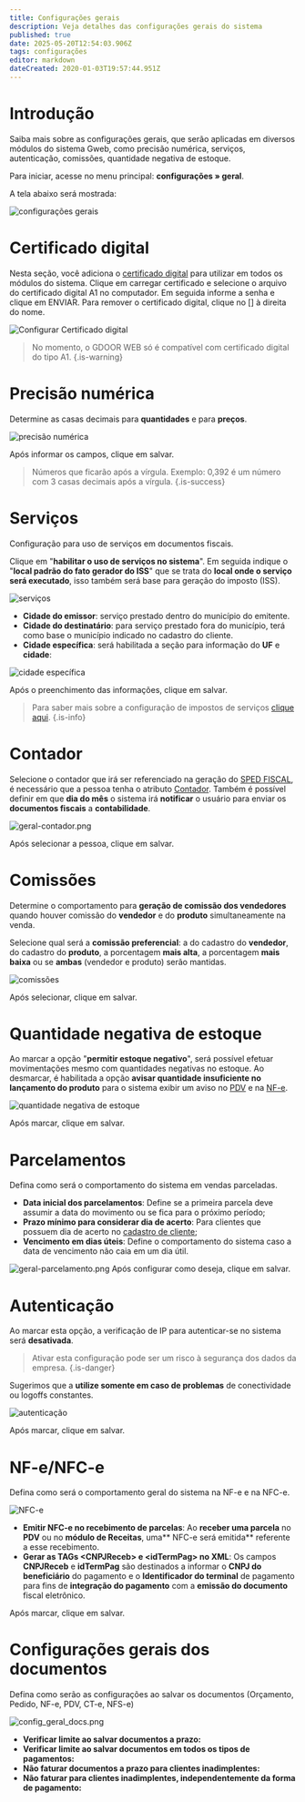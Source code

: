 ```yaml
---
title: Configurações gerais
description: Veja detalhes das configurações gerais do sistema
published: true
date: 2025-05-20T12:54:03.906Z
tags: configurações
editor: markdown
dateCreated: 2020-01-03T19:57:44.951Z
---
```


# Introdução

Saiba mais sobre as configurações gerais, que serão aplicadas em diversos módulos do sistema Gweb, como precisão numérica, serviços, autenticação, comissões, quantidade negativa de estoque.

Para iniciar, acesse no menu principal: **configurações » geral**.

A tela abaixo será mostrada:

![configurações gerais](/config/gerais/configurações_gerais.png)

# Certificado digital

Nesta seção, você adiciona o [certificado digital](/glossario#certificado-digital) para utilizar em todos os módulos do sistema. Clique em <span class="mat-button mdi "> carregar certificado</span> e selecione o arquivo do certificado digital A1 no computador. Em seguida informe a senha e clique em <span class="mat-button mdi "> ENVIAR</span>.
Para remover o certificado digital, clique no [<em class="mdi mdi-close"></em>] à direita do nome.

![Configurar Certificado digital](/config/gerais/configurar-certificado.png)

> No momento, o GDOOR WEB só é compatível com certificado digital do tipo A1.
{.is-warning}

# Precisão numérica

Determine as casas decimais para **quantidades** e para **preços**.

![precisão numérica](/config/gerais/precisão_numérica.png)

Após informar os campos, clique em <span class="mat-button mat-accent"> salvar</span>.

> Números que ficarão após a vírgula. Exemplo: 0,392 é um número com 3 casas decimais após a vírgula.
{.is-success}

# Serviços

Configuração para uso de serviços em documentos fiscais.

Clique em "**habilitar o uso de serviços no sistema**".
Em seguida indique o "**local padrão do fato gerador do ISS**" que se trata do **local onde o serviço será executado**, isso também será base para geração do imposto (ISS).

![serviços](/config/gerais/serviços.png)

- **Cidade do emissor**: serviço prestado dentro do município do emitente.
- **Cidade do destinatário**: para serviço prestado fora do município, terá como base o município indicado no cadastro do cliente.
- **Cidade específica**: será habilitada a seção para informação do **UF** e **cidade**:

![cidade específica](/config/gerais/serviços2.png)

Após o preenchimento das informações, clique em <span class="mat-button mat-accent mdi "> salvar</span>.

> Para saber mais sobre a configuração de impostos de serviços [clique aqui](/configuracoes/impostos/servicos).
{.is-info}

# Contador

Selecione o contador que irá ser referenciado na geração do [SPED FISCAL](/pt-br/arquivos-fiscais/sped), é necessário que a pessoa tenha o atributo [Contador](/pt-br/cadastros/pessoas#formulário).
Também é possível definir em que **dia do mês** o sistema irá **notificar** o usuário para enviar os **documentos fiscais** a **contabilidade**.

![geral-contador.png](/config/gerais/geral-contador.png)

Após selecionar a pessoa, clique em <span class="mat-button mat-accent"> salvar</span>.

# Comissões

Determine o comportamento para **geração de comissão dos vendedores** quando houver comissão do **vendedor** e do **produto** simultaneamente na venda.

Selecione qual será a **comissão preferencial**: a do cadastro do **vendedor**, do cadastro do **produto**, a porcentagem **mais alta**, a porcentagem **mais baixa** ou se **ambas** (vendedor e produto) serão mantidas.

![comissões](/config/gerais/comissões.png)

Após selecionar, clique em <span class="mat-button mdi "> salvar</span>.

# Quantidade negativa de estoque

Ao marcar a opção "**permitir estoque negativo**", será possível efetuar movimentações mesmo com quantidades negativas no estoque. Ao desmarcar, é habilitada a opção **avisar quantidade insuficiente no lançamento do produto** para o sistema exibir um aviso no [PDV](/pt-br/movimentos/pdv) e na [NF-e](/pt-br/tutoriais/como-emitir-uma-nfe).

![quantidade negativa de estoque](/config/gerais/quantidade_negativa_de_estoque.png)

Após marcar, clique em <span class="mat-button mdi "> salvar</span>.

# Parcelamentos

Defina como será o comportamento do sistema em vendas parceladas.

- **Data inicial dos parcelamentos**: Define se a primeira parcela deve assumir a data do movimento ou se fica para o próximo período;
- **Prazo mínimo para considerar dia de acerto**: Para clientes que possuem dia de acerto no [cadastro de cliente](/pt-br/cadastros/pessoas);
- **Vencimento em dias úteis**: Define o comportamento do sistema caso a data de vencimento não caia em um dia útil.

![geral-parcelamento.png](/config/gerais/geral-parcelamento.png)
Após configurar como deseja, clique em <span class="mat-button mat-accent"> salvar</span>.

# Autenticação

Ao marcar esta opção, a verificação de IP para autenticar-se no sistema será **desativada**.

> Ativar esta configuração pode ser um risco à segurança dos dados da empresa. 
{.is-danger}

Sugerimos que a **utilize somente em caso de problemas** de conectividade ou logoffs constantes.

![autenticação](/config/gerais/autenticação.png)

Após marcar, clique em <span class="mat-button mat-accent"> salvar</span>.

# NF-e/NFC-e

Defina como será o comportamento geral do sistema na NF-e e na NFC-e.

![NFC-e](/config/gerais/nfce.png)

- **Emitir NFC-e no recebimento de parcelas**: Ao **receber uma parcela** no **PDV** ou no **módulo de Receitas**, uma** NFC-e será emitida** referente a esse recebimento.
- **Gerar as TAGs \<CNPJReceb> e \<idTermPag> no XML**: Os campos **CNPJReceb** e **idTermPag** são destinados a informar o **CNPJ do beneficiário** do pagamento e o **Identificador do terminal** de pagamento para fins de **integração do pagamento** com a **emissão do documento** fiscal eletrônico.

Após marcar, clique em <span class="mat-button mat-active"> salvar</span>.


# Configurações gerais dos documentos

Defina como serão as configurações ao salvar os documentos (Orçamento, Pedido, NF-e, PDV, CT-e, NFS-e)

![config_geral_docs.png](/config/gerais/config_geral_docs.png)

 - **Verificar limite ao salvar documentos a prazo:**
 - **Verificar limite ao salvar documentos em todos os tipos de pagamentos:**
 - **Não faturar documentos a prazo para clientes inadimplentes:**
 - **Não faturar para clientes inadimplentes, independentemente da forma de pagamento:**

